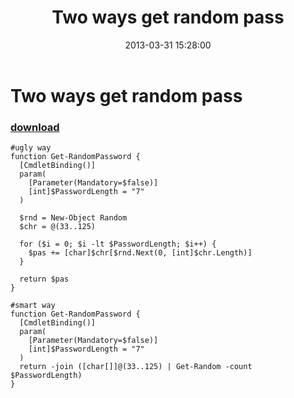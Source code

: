 ﻿---
pid:            4058
parent:         0
children:       
poster:         greg zakharov
title:          Two ways get random pass
date:           2013-03-31 15:28:00
description:    
format:         posh
---

# Two ways get random pass

### [download](4058.ps1)  



```posh
#ugly way
function Get-RandomPassword {
  [CmdletBinding()]
  param(
    [Parameter(Mandatory=$false)]
    [int]$PasswordLength = "7"
  )

  $rnd = New-Object Random
  $chr = @(33..125)

  for ($i = 0; $i -lt $PasswordLength; $i++) {
    $pas += [char]$chr[$rnd.Next(0, [int]$chr.Length)]
  }

  return $pas
}

#smart way
function Get-RandomPassword {
  [CmdletBinding()]
  param(
    [Parameter(Mandatory=$false)]
    [int]$PasswordLength = "7"
  )
  return -join ([char[]]@(33..125) | Get-Random -count $PasswordLength)
}
```
